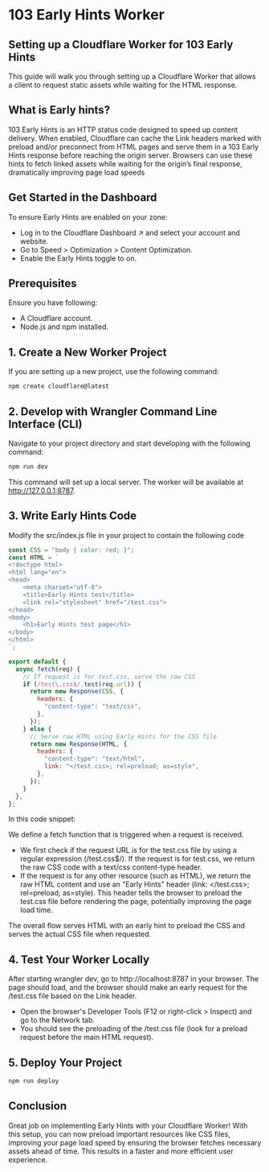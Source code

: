 
# 103 Early Hints Worker

## Setting up a Cloudflare Worker for 103 Early Hints
This guide will walk you through setting up a Cloudflare Worker that allows a client to request static assets while waiting for the HTML response.


## What is Early hints?

103 Early Hints is an HTTP status code designed to speed up content delivery. When enabled, Cloudflare can cache the Link headers marked with preload and/or preconnect from HTML pages and serve them in a 103 Early Hints response before reaching the origin server. Browsers can use these hints to fetch linked assets while waiting for the origin’s final response, dramatically improving page load speeds 

## Get Started in the Dashboard

To ensure Early Hints are enabled on your zone:

- Log in to the Cloudflare Dashboard ↗ and select your account and website.
- Go to Speed > Optimization > Content Optimization.
- Enable the Early Hints toggle to on.


## Prerequisites

Ensure you have following:

- A Cloudflare account.
- Node.js and npm installed.
## 1. Create a New Worker Project

If you are setting up a new project, use the following command:

```bash
npm create cloudflare@latest
```

## 2. Develop with Wrangler Command Line Interface (CLI)

Navigate to your project directory and start developing with the following command:

```bash
npm run dev
```
This command will set up a local server. The worker will be available at http://127.0.0.1:8787.

## 3. Write Early Hints Code

Modify the src/index.js file in your project to contain the following code

```js
const CSS = "body { color: red; }";
const HTML = `
<!doctype html>
<html lang="en">
<head>
    <meta charset="utf-8">
    <title>Early Hints test</title>
    <link rel="stylesheet" href="/test.css">
</head>
<body>
    <h1>Early Hints test page</h1>
</body>
</html>
`;

export default {
  async fetch(req) {
    // If request is for test.css, serve the raw CSS
    if (/test\.css$/.test(req.url)) {
      return new Response(CSS, {
        headers: {
          "content-type": "text/css",
        },
      });
    } else {
      // Serve raw HTML using Early Hints for the CSS file
      return new Response(HTML, {
        headers: {
          "content-type": "text/html",
          link: "</test.css>; rel=preload; as=style",
        },
      });
    }
  },
};

```

In this code snippet:

We define a fetch function that is triggered when a request is received.

- We first check if the request URL is for the test.css file by using a regular expression (/test\.css$/). If the request is for test.css, we return the raw CSS code with a text/css content-type header.
- If the request is for any other resource (such as HTML), we return the raw HTML content and use an "Early Hints" header (link: </test.css>; rel=preload; as=style). This header tells the browser to preload the test.css file before rendering the page, potentially improving the page load time.

The overall flow serves HTML with an early hint to preload the CSS and serves the actual CSS file when requested.

## 4. Test Your Worker Locally
After starting wrangler dev, go to http://localhost:8787 in your browser. The page should load, and the browser should make an early request for the /test.css file based on the Link header.

- Open the browser's Developer Tools (F12 or right-click > Inspect) and go to the Network tab.
- You should see the preloading of the /test.css file (look for a preload request before the main HTML request).

## 5. Deploy Your Project

```bash
npm run deploy
```







## Conclusion

Great job on implementing Early Hints with your Cloudflare Worker! With this setup, you can now preload important resources like CSS files, improving your page load speed by ensuring the browser fetches necessary assets ahead of time. This results in a faster and more efficient user experience.